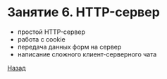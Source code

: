 # Занятие 6. HTTP-сервер

- простой HTTP-сервер
- работа с cookie
- передача данных форм на сервер
- написание сложного клиент-серверного чата

[Назад](https://github.com/lavsexpert/python/)